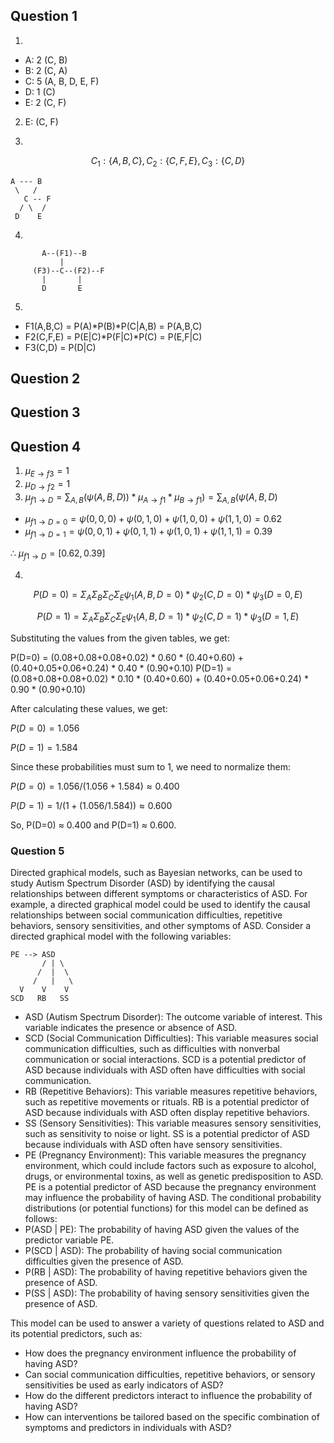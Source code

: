 ## Question 1
1)
  - A: 2 (C, B)
  - B: 2 (C, A)
  - C: 5 (A, B, D, E, F)
  - D: 1 (C)
  - E: 2 (C, F)

2) E: (C, F)

3) 

```math
C_1:\{A,B,C\}, C_2:\{C,F,E\}, C_3: \{C,D\}
```
```
A --- B
 \   /
   C -- F
  / \  /
 D    E
```
4) 

```
       A--(F1)--B
           |
     (F3)--C--(F2)--F 
       |       |
       D       E
```
5)
- F1(A,B,C) = P(A)\*P(B)\*P(C|A,B) = P(A,B,C)
- F2(C,F,E) = P(E|C)\*P(F|C)\*P(C) = P(E,F|C)
- F3(C,D) = P(D|C)

## Question 2

## Question 3

## Question 4
1) $\mu_{E \rightarrow f3} = 1$
2) $\mu_{D \rightarrow f2} = 1$
3) $\mu_{f1 \rightarrow D} = \sum_{A,B}(\psi(A,B,D)) * \mu_{A \rightarrow f1}* \mu_{B \rightarrow f1})=\sum_{A,B}(\psi(A,B,D)$ 

- $\mu_{f1 \rightarrow D=0} = \psi(0,0,0)+\psi(0,1,0)+ \psi(1,0,0)+\psi(1,1,0)=0.62$
- $\mu_{f1 \rightarrow D=1} = \psi(0,0,1)+\psi(0,1,1)+ \psi(1,0,1)+\psi(1,1,1)=0.39$

$\therefore$  $\mu_{f1 \rightarrow D} = [0.62, 0.39]$

4) 
```math
P(D=0) = \Sigma_A \Sigma_B \Sigma_C \Sigma_E \psi_1(A,B,D=0) * \psi_2(C,D=0) *
\psi_3(D=0,E)
```

```math

P(D=1) = \Sigma_A \Sigma_B \Sigma_C \Sigma_E \psi_1(A,B,D=1) * \psi_2(C,D=1) *
\psi_3(D=1,E)
```


Substituting the values from the given tables, we get:

P(D=0) = (0.08+0.08+0.08+0.02) * 0.60 * (0.40+0.60) +
(0.40+0.05+0.06+0.24) * 0.40 * (0.90+0.10) P(D=1) =
(0.08+0.08+0.08+0.02) * 0.10 * (0.40+0.60) +
(0.40+0.05+0.06+0.24) * 0.90 * (0.90+0.10)

After calculating these values, we get:

$P(D=0) = 1.056$

$P(D=1) = 1.584$

Since these probabilities must sum to 1, we need to normalize them:

$P(D=0) = 1.056 /  (1.056 + 1.584) ≈ 0.400$ 

$P(D=1)= 1 / (1 +(1.056 / 1.584)) ≈ 0.600$

So, P(D=0) ≈ 0.400 and P(D=1) ≈ 0.600.


### Question 5

Directed graphical models, such as Bayesian networks, can be used to study Autism Spectrum Disorder (ASD) by identifying the causal relationships between different symptoms or characteristics of ASD. For example, a directed graphical model could be used to identify the causal relationships between social communication difficulties, repetitive behaviors, sensory sensitivities, and other symptoms of ASD. Consider a directed graphical model with the following variables:
```
PE --> ASD
       / | \
      /  |  \
     /   |   \
  V    V    V
SCD   RB   SS
```

* ASD (Autism Spectrum Disorder): The outcome variable of interest. This variable indicates the presence or absence of ASD.
* SCD (Social Communication Difficulties): This variable measures social communication difficulties, such as difficulties with nonverbal communication or social interactions. SCD is a potential predictor of ASD because individuals with ASD often have difficulties with social communication.
* RB (Repetitive Behaviors): This variable measures repetitive behaviors, such as repetitive movements or rituals. RB is a potential predictor of ASD because individuals with ASD often display repetitive behaviors.
* SS (Sensory Sensitivities): This variable measures sensory sensitivities, such as sensitivity to noise or light. SS is a potential predictor of ASD because individuals with ASD often have sensory sensitivities.
* PE (Pregnancy Environment): This variable measures the pregnancy environment, which could include factors such as exposure to alcohol, drugs, or environmental toxins, as well as genetic predisposition to ASD. PE is a potential predictor of ASD because the pregnancy environment may influence the probability of having ASD.
The conditional probability distributions (or potential functions) for this model can be defined as follows:
* P(ASD | PE): The probability of having ASD given the values of the predictor variable PE.
* P(SCD | ASD): The probability of having social communication difficulties given the presence of ASD.
* P(RB | ASD): The probability of having repetitive behaviors given the presence of ASD.
* P(SS | ASD): The probability of having sensory sensitivities given the presence of ASD.

This model can be used to answer a variety of questions related to ASD and its potential predictors, such as:
* How does the pregnancy environment influence the probability of having ASD?
* Can social communication difficulties, repetitive behaviors, or sensory sensitivities be used as early indicators of ASD?
* How do the different predictors interact to influence the probability of having ASD?
* How can interventions be tailored based on the specific combination of symptoms and predictors in individuals with ASD?

